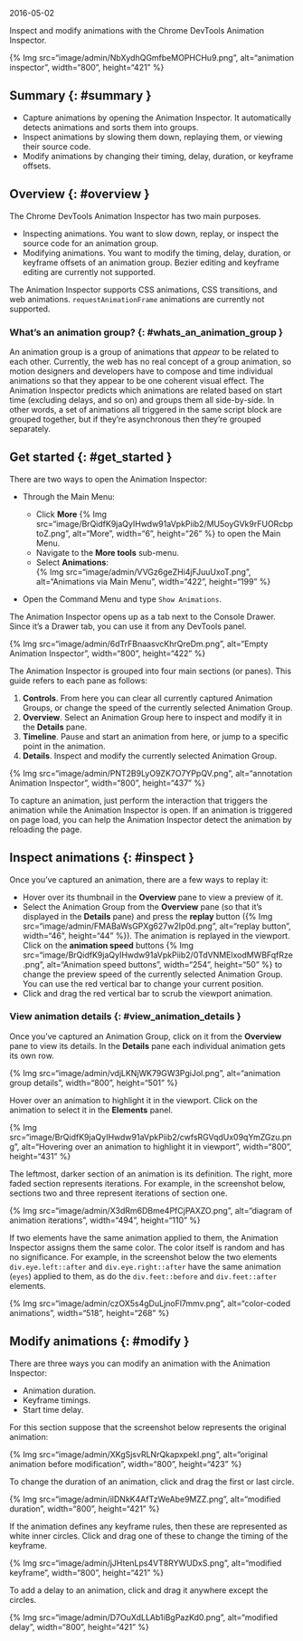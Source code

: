 2016-05-02

Inspect and modify animations with the Chrome DevTools Animation Inspector.

{% Img src=“image/admin/NbXydhQGmfbeMOPHCHu9.png”, alt=“animation inspector”, width=“800”, height=“421” %}

Summary {: \#summary }
----------------------

-   Capture animations by opening the Animation Inspector. It automatically detects animations and sorts them into groups.
-   Inspect animations by slowing them down, replaying them, or viewing their source code.
-   Modify animations by changing their timing, delay, duration, or keyframe offsets.

Overview {: \#overview }
------------------------

The Chrome DevTools Animation Inspector has two main purposes.

-   Inspecting animations. You want to slow down, replay, or inspect the source code for an animation group.
-   Modifying animations. You want to modify the timing, delay, duration, or keyframe offsets of an animation group. Bezier editing and keyframe editing are currently not supported.

The Animation Inspector supports CSS animations, CSS transitions, and web animations. `requestAnimationFrame` animations are currently not supported.

### What’s an animation group? {: \#whats\_an\_animation\_group }

An animation group is a group of animations that *appear* to be related to each other. Currently, the web has no real concept of a group animation, so motion designers and developers have to compose and time individual animations so that they appear to be one coherent visual effect. The Animation Inspector predicts which animations are related based on start time (excluding delays, and so on) and groups them all side-by-side. In other words, a set of animations all triggered in the same script block are grouped together, but if they’re asynchronous then they’re grouped separately.

Get started {: \#get\_started }
-------------------------------

There are two ways to open the Animation Inspector:

-   Through the Main Menu:

    -   Click **More** {% Img src=“image/BrQidfK9jaQyIHwdw91aVpkPiib2/MU5oyGVk9rFUORcbptoZ.png”, alt=“More”, width=“6”, height=“26” %} to open the Main Menu.
    -   Navigate to the **More tools** sub-menu.
    -   Select **Animations**:  
        {% Img src=“image/admin/VVGz6geZHi4jFJuuUxoT.png”, alt=“Animations via Main Menu”, width=“422”, height=“199” %}

-   Open the Command Menu and type `Show Animations`.

The Animation Inspector opens up as a tab next to the Console Drawer. Since it’s a Drawer tab, you can use it from any DevTools panel.

{% Img src=“image/admin/6dTrFBnaasvcKhrQreDm.png”, alt=“Empty Animation Inspector”, width=“800”, height=“422” %}

The Animation Inspector is grouped into four main sections (or panes). This guide refers to each pane as follows:

1.  **Controls**. From here you can clear all currently captured Animation Groups, or change the speed of the currently selected Animation Group.
2.  **Overview**. Select an Animation Group here to inspect and modify it in the **Details** pane.
3.  **Timeline**. Pause and start an animation from here, or jump to a specific point in the animation.
4.  **Details**. Inspect and modify the currently selected Animation Group.

{% Img src=“image/admin/PNT2B9LyO9ZK7O7YPpQV.png”, alt=“annotation Animation Inspector”, width=“800”, height=“437” %}

To capture an animation, just perform the interaction that triggers the animation while the Animation Inspector is open. If an animation is triggered on page load, you can help the Animation Inspector detect the animation by reloading the page.

Inspect animations {: \#inspect }
---------------------------------

Once you’ve captured an animation, there are a few ways to replay it:

-   Hover over its thumbnail in the **Overview** pane to view a preview of it.
-   Select the Animation Group from the **Overview** pane (so that it’s displayed in the **Details** pane) and press the **replay** button ({% Img src=“image/admin/FMABaWsGPXg627w2Ip0d.png”, alt=“replay button”, width=“46”, height=“44” %}). The animation is replayed in the viewport. Click on the **animation speed** buttons {% Img src=“image/BrQidfK9jaQyIHwdw91aVpkPiib2/0TdVNMElxodMWBFqfRze.png”, alt=“Animation speed buttons”, width=“254”, height=“50” %} to change the preview speed of the currently selected Animation Group. You can use the red vertical bar to change your current position.
-   Click and drag the red vertical bar to scrub the viewport animation.

### View animation details {: \#view\_animation\_details }

Once you’ve captured an Animation Group, click on it from the **Overview** pane to view its details. In the **Details** pane each individual animation gets its own row.

{% Img src=“image/admin/vdjLKNjWK79GW3PgiJol.png”, alt=“animation group details”, width=“800”, height=“501” %}

Hover over an animation to highlight it in the viewport. Click on the animation to select it in the **Elements** panel.

{% Img src=“image/BrQidfK9jaQyIHwdw91aVpkPiib2/cwfsRGVqdUx09qYmZGzu.png”, alt=“Hovering over an animation to highlight it in viewport”, width=“800”, height=“431” %}

The leftmost, darker section of an animation is its definition. The right, more faded section represents iterations. For example, in the screenshot below, sections two and three represent iterations of section one.

{% Img src=“image/admin/X3dRm6DBme4PfCjPAXZO.png”, alt=“diagram of animation iterations”, width=“494”, height=“110” %}

If two elements have the same animation applied to them, the Animation Inspector assigns them the same color. The color itself is random and has no significance. For example, in the screenshot below the two elements `div.eye.left::after` and `div.eye.right::after` have the same animation (`eyes`) applied to them, as do the `div.feet::before` and `div.feet::after` elements.

{% Img src=“image/admin/czOX5s4gDuLjnoFl7mmv.png”, alt=“color-coded animations”, width=“518”, height=“268” %}

Modify animations {: \#modify }
-------------------------------

There are three ways you can modify an animation with the Animation Inspector:

-   Animation duration.
-   Keyframe timings.
-   Start time delay.

For this section suppose that the screenshot below represents the original animation:

{% Img src=“image/admin/XKgSjsvRLNrQkapxpekI.png”, alt=“original animation before modification”, width=“800”, height=“423” %}

To change the duration of an animation, click and drag the first or last circle.

{% Img src=“image/admin/ilDNkK4AfTzWeAbe9MZZ.png”, alt=“modified duration”, width=“800”, height=“421” %}

If the animation defines any keyframe rules, then these are represented as white inner circles. Click and drag one of these to change the timing of the keyframe.

{% Img src=“image/admin/jJHtenLps4VT8RYWUDxS.png”, alt=“modified keyframe”, width=“800”, height=“421” %}

To add a delay to an animation, click and drag it anywhere except the circles.

{% Img src=“image/admin/D7OuXdLLAb1iBgPazKd0.png”, alt=“modified delay”, width=“800”, height=“421” %}
